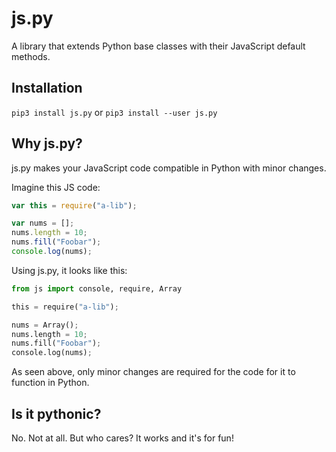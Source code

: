 # js.py
A library that extends Python base classes with their JavaScript default methods.

## Installation
`pip3 install js.py` or `pip3 install --user js.py`

## Why js.py?
js.py makes your JavaScript code compatible in Python with minor changes.

Imagine this JS code:
```js
var this = require("a-lib");

var nums = [];
nums.length = 10;
nums.fill("Foobar");
console.log(nums);
```

Using js.py, it looks like this:
```py
from js import console, require, Array

this = require("a-lib");

nums = Array();
nums.length = 10;
nums.fill("Foobar");
console.log(nums);
```

As seen above, only minor changes are required for the code for it to function in Python.

## Is it pythonic?
No. Not at all. But who cares? It works and it's for fun!
